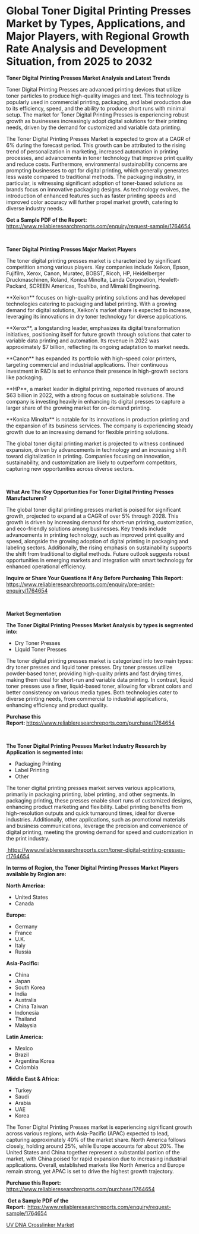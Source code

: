 <p><h1>Global Toner Digital Printing Presses Market by Types, Applications, and Major Players, with Regional Growth Rate Analysis and Development Situation, from 2025 to 2032</h1></p><p><strong>Toner Digital Printing Presses Market Analysis and Latest Trends</strong></p>
<p><p>Toner Digital Printing Presses are advanced printing devices that utilize toner particles to produce high-quality images and text. This technology is popularly used in commercial printing, packaging, and label production due to its efficiency, speed, and the ability to produce short runs with minimal setup. The market for Toner Digital Printing Presses is experiencing robust growth as businesses increasingly adopt digital solutions for their printing needs, driven by the demand for customized and variable data printing.</p><p>The Toner Digital Printing Presses Market is expected to grow at a CAGR of 6% during the forecast period. This growth can be attributed to the rising trend of personalization in marketing, increased automation in printing processes, and advancements in toner technology that improve print quality and reduce costs. Furthermore, environmental sustainability concerns are prompting businesses to opt for digital printing, which generally generates less waste compared to traditional methods. The packaging industry, in particular, is witnessing significant adoption of toner-based solutions as brands focus on innovative packaging designs. As technology evolves, the introduction of enhanced features such as faster printing speeds and improved color accuracy will further propel market growth, catering to diverse industry needs.</p></p>
<p><strong>Get a Sample PDF of the Report:&nbsp;</strong> <a href="https://www.reliableresearchreports.com/enquiry/request-sample/1764654?utm_campaign=3079&utm_medium=2&utm_source=Github&utm_content=ia&utm_term=11042025&utm_id=toner-digital-printing-presses">https://www.reliableresearchreports.com/enquiry/request-sample/1764654</a></p>
<p>&nbsp;</p>
<p><strong>Toner Digital Printing Presses Major Market Players</strong></p>
<p><p>The toner digital printing presses market is characterized by significant competition among various players. Key companies include Xeikon, Epson, Fujifilm, Xerox, Canon, Muratec, BOBST, Ricoh, HP, Heidelberger Druckmaschinen, Roland, Konica Minolta, Landa Corporation, Hewlett-Packard, SCREEN Americas, Toshiba, and Mimaki Engineering.</p><p>**Xeikon** focuses on high-quality printing solutions and has developed technologies catering to packaging and label printing. With a growing demand for digital solutions, Xeikon's market share is expected to increase, leveraging its innovations in dry toner technology for diverse applications.</p><p>**Xerox**, a longstanding leader, emphasizes its digital transformation initiatives, positioning itself for future growth through solutions that cater to variable data printing and automation. Its revenue in 2022 was approximately $7 billion, reflecting its ongoing adaptation to market needs.</p><p>**Canon** has expanded its portfolio with high-speed color printers, targeting commercial and industrial applications. Their continuous investment in R&D is set to enhance their presence in high-growth sectors like packaging.</p><p>**HP**, a market leader in digital printing, reported revenues of around $63 billion in 2022, with a strong focus on sustainable solutions. The company is investing heavily in enhancing its digital presses to capture a larger share of the growing market for on-demand printing.</p><p>**Konica Minolta** is notable for its innovations in production printing and the expansion of its business services. The company is experiencing steady growth due to an increasing demand for flexible printing solutions.</p><p>The global toner digital printing market is projected to witness continued expansion, driven by advancements in technology and an increasing shift toward digitalization in printing. Companies focusing on innovation, sustainability, and customization are likely to outperform competitors, capturing new opportunities across diverse sectors.</p></p>
<p>&nbsp;</p>
<p><strong>What Are The Key Opportunities For Toner Digital Printing Presses Manufacturers?</strong></p>
<p><p>The global toner digital printing presses market is poised for significant growth, projected to expand at a CAGR of over 5% through 2028. This growth is driven by increasing demand for short-run printing, customization, and eco-friendly solutions among businesses. Key trends include advancements in printing technology, such as improved print quality and speed, alongside the growing adoption of digital printing in packaging and labeling sectors. Additionally, the rising emphasis on sustainability supports the shift from traditional to digital methods. Future outlook suggests robust opportunities in emerging markets and integration with smart technology for enhanced operational efficiency.</p></p>
<p><strong>Inquire or Share Your Questions If Any Before Purchasing This Report:</strong> <a href="https://www.reliableresearchreports.com/enquiry/pre-order-enquiry/1764654?utm_campaign=3079&utm_medium=2&utm_source=Github&utm_content=ia&utm_term=11042025&utm_id=toner-digital-printing-presses">https://www.reliableresearchreports.com/enquiry/pre-order-enquiry/1764654</a></p>
<p>&nbsp;</p>
<p><strong>Market Segmentation</strong></p>
<p><strong>The Toner Digital Printing Presses Market Analysis by types is segmented into:</strong></p>
<p><ul><li>Dry Toner Presses</li><li>Liquid Toner Presses</li></ul></p>
<p><p>The toner digital printing presses market is categorized into two main types: dry toner presses and liquid toner presses. Dry toner presses utilize powder-based toner, providing high-quality prints and fast drying times, making them ideal for short-run and variable data printing. In contrast, liquid toner presses use a finer, liquid-based toner, allowing for vibrant colors and better consistency on various media types. Both technologies cater to diverse printing needs, from commercial to industrial applications, enhancing efficiency and product quality.</p></p>
<p><strong>Purchase this Report:&nbsp;</strong><a href="https://www.reliableresearchreports.com/purchase/1764654?utm_campaign=3079&utm_medium=2&utm_source=Github&utm_content=ia&utm_term=11042025&utm_id=toner-digital-printing-presses">https://www.reliableresearchreports.com/purchase/1764654</a></p>
<p>&nbsp;</p>
<p><strong>The Toner Digital Printing Presses Market Industry Research by Application is segmented into:</strong></p>
<p><ul><li>Packaging Printing</li><li>Label Printing</li><li>Other</li></ul></p>
<p><p>The toner digital printing presses market serves various applications, primarily in packaging printing, label printing, and other segments. In packaging printing, these presses enable short runs of customized designs, enhancing product marketing and flexibility. Label printing benefits from high-resolution outputs and quick turnaround times, ideal for diverse industries. Additionally, other applications, such as promotional materials and business communications, leverage the precision and convenience of digital printing, meeting the growing demand for speed and customization in the print industry.</p></p>
<p><a href="https://www.reliableresearchreports.com/toner-digital-printing-presses-r1764654?utm_campaign=3079&utm_medium=2&utm_source=Github&utm_content=ia&utm_term=11042025&utm_id=toner-digital-printing-presses">&nbsp;https://www.reliableresearchreports.com/toner-digital-printing-presses-r1764654</a></p>
<p><strong>In terms of Region, the Toner Digital Printing Presses Market Players available by Region are:</strong></p>
<p>
    <p> <strong> North America: </strong>
        <ul>
            <li>United States</li>
            <li>Canada</li>
        </ul>
        </p> 
    <p> <strong> Europe: </strong>
        <ul>
            <li>Germany</li>
            <li>France</li>
            <li>U.K.</li>
            <li>Italy</li>
            <li>Russia</li>
        </ul>
        </p> 
    <p> <strong> Asia-Pacific: </strong>
        <ul>
            <li>China</li>
            <li>Japan</li>
            <li>South Korea</li>
            <li>India</li>
            <li>Australia</li>
            <li>China Taiwan</li>
            <li>Indonesia</li>
            <li>Thailand</li>
            <li>Malaysia</li>
        </ul>
        </p> 
    <p> <strong> Latin America: </strong>
        <ul>
            <li>Mexico</li>
            <li>Brazil</li>
            <li>Argentina Korea</li>
            <li>Colombia</li>
        </ul>
        </p> 
    <p> <strong> Middle East & Africa: </strong>
        <ul>
            <li>Turkey</li>
            <li>Saudi</li>
            <li>Arabia</li>
            <li>UAE</li>
            <li>Korea</li>
        </ul>
    </p>
    </p>
<p><p>The Toner Digital Printing Presses market is experiencing significant growth across various regions, with Asia-Pacific (APAC) expected to lead, capturing approximately 40% of the market share. North America follows closely, holding around 25%, while Europe accounts for about 20%. The United States and China together represent a substantial portion of the market, with China poised for rapid expansion due to increasing industrial applications. Overall, established markets like North America and Europe remain strong, yet APAC is set to drive the highest growth trajectory.</p></p>
<p><strong>Purchase this Report: </strong><a href="https://www.reliableresearchreports.com/purchase/1764654?utm_campaign=3079&utm_medium=2&utm_source=Github&utm_content=ia&utm_term=11042025&utm_id=toner-digital-printing-presses">https://www.reliableresearchreports.com/purchase/1764654</a></p>
<p>&nbsp;<strong>Get a Sample PDF of the Report:&nbsp;&nbsp;</strong><a href="https://www.reliableresearchreports.com/enquiry/request-sample/1764654?utm_campaign=3079&utm_medium=2&utm_source=Github&utm_content=ia&utm_term=11042025&utm_id=toner-digital-printing-presses">https://www.reliableresearchreports.com/enquiry/request-sample/1764654</a></p>
<p><strong></strong></p>
<p><p><a href="https://github.com/zeraikulkawb/Market-Research-Report-List-1/blob/main/uv-dna-crosslinker-market.md?utm_campaign=3079&utm_medium=2&utm_source=Github&utm_content=ia&utm_term=11042025&utm_id=toner-digital-printing-presses">UV DNA Crosslinker Market</a></p></p>